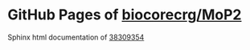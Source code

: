 GitHub Pages of [biocorecrg/MoP2](https://github.com/biocorecrg/MoP2.git)
===
Sphinx html documentation of [38309354](https://github.com/biocorecrg/MoP2/tree/383093543103546b6cffd20d3b3582a5047d3523)
